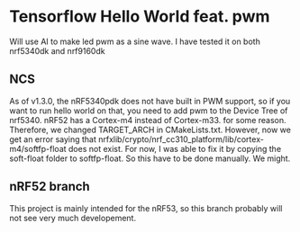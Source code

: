 # Tensorflow Hello World feat. pwm
Will use AI to make led pwm as a sine wave.
I have tested it on both nrf5340dk and nrf9160dk

## NCS
As of v1.3.0, the nRF5340pdk does not have built in PWM support, so if you want to run hello world on that,  you need to add pwm to the Device Tree of nrf5340.
nRF52 has a Cortex-m4 instead of Cortex-m33. for some reason. Therefore, we changed TARGET\_ARCH in CMakeLists.txt.
However, now we get an error saying that nrfxlib/crypto/nrf\_cc310\_platform/lib/cortex-m4/softfp-float does not exist. 
For now, I was able to fix it by copying the soft-float folder to softfp-float. So this have to be done manually. We might.

## nRF52 branch
This project is mainly intended for the nRF53, so this branch probably will not see very much developement.
